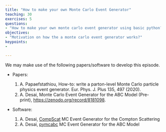 ```yaml
---
title: "How to make your own Monte Carlo Event Generator"
teaching: 30
exercises: 5
questions:
- "How to make your own monte carlo event generator using basic python?"
objectives:
- "Motivation on how the a monte carlo event generator works?"
keypoints:
-

---
```


<!-- Mathjax Support -->
<script type="text/javascript" async
src="https://cdn.mathjax.org/mathjax/latest/MathJax.js?config=TeX-MML-AM_CHTML">
</script>

We may make use of the following papers/software to develop this episode.

* Papers:
    1. A. Papaefstathiou, How-to: write a parton-level Monte Carlo particle physics event generator. Eur. Phys. J. Plus 135, 497 (2020).
    2. A. Desai, Monte Carlo Event Generator for the ABC Model (Pre-print), https://zenodo.org/record/8181098.

* Software:

  1. A. Desai, [CompScat](https://github.com/amanmdesai/compscat) MC Event Generator for the Compton Scattering
  2. A. Desai, [pymcabc](https://github.com/amanmdesai/pymcabc) MC Event Generator for the ABC Model
